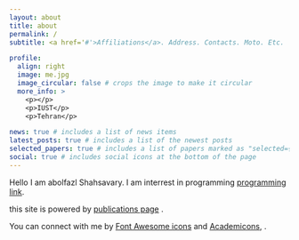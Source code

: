 ```yaml
---
layout: about
title: about
permalink: /
subtitle: <a href='#'>Affiliations</a>. Address. Contacts. Moto. Etc.

profile:
  align: right
  image: me.jpg
  image_circular: false # crops the image to make it circular
  more_info: >
    <p></p>
    <p>IUST</p>
    <p>Tehran</p>

news: true # includes a list of news items
latest_posts: true # includes a list of the newest posts
selected_papers: true # includes a list of papers marked as "selected={true}"
social: true # includes social icons at the bottom of the page
---
```


Hello I am abolfazl Shahsavary. I am interrest in programming [programming link](http://www.w3school.com).

this site is powered by [publications page](/al-folio/publications/) .

You can connect with me by [Font Awesome icons](https://telegram.org/abolfazl_shahsavary) and [Academicons]( https://mail.google.com/abolfazlshahsavaryy), .
